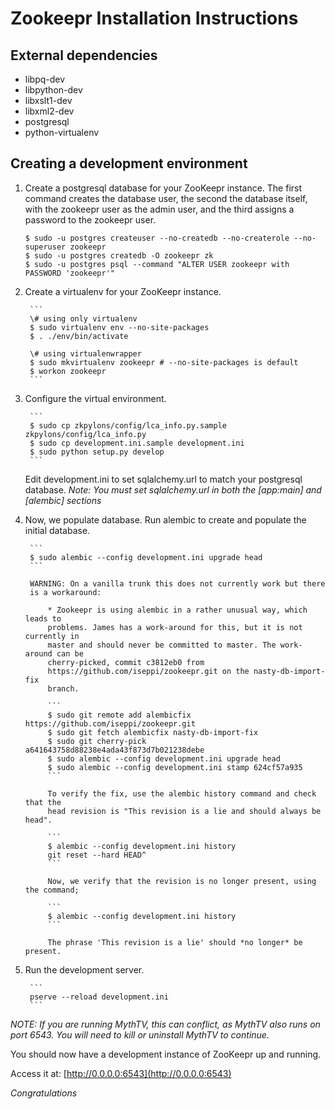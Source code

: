 Zookeepr Installation Instructions
==================================

External dependencies
---------------------

 * libpq-dev
 * libpython-dev
 * libxslt1-dev
 * libxml2-dev
 * postgresql
 * python-virtualenv


Creating a development environment
----------------------------------

1. Create a postgresql database for your ZooKeepr instance. The first command creates the database user, the second the database itself, with the zookeepr user as the admin user, and the third assigns a password to the zookeepr user.

    ```
    $ sudo -u postgres createuser --no-createdb --no-createrole --no-superuser zookeepr
    $ sudo -u postgres createdb -O zookeepr zk
    $ sudo -u postgres psql --command "ALTER USER zookeepr with PASSWORD 'zookeepr'"
    ```

2. Create a virtualenv for your ZooKeepr instance.

        ```
        \# using only virtualenv
        $ sudo virtualenv env --no-site-packages
        $ . ./env/bin/activate

        \# using virtualenwrapper
        $ sudo mkvirtualenv zookeepr # --no-site-packages is default
        $ workon zookeepr
        ```

3. Configure the virtual environment.

        ```
        $ sudo cp zkpylons/config/lca_info.py.sample zkpylons/config/lca_info.py
        $ sudo cp development.ini.sample development.ini
        $ sudo python setup.py develop
        ```
    Edit development.ini to set sqlalchemy.url to match your postgresql database.
    _Note: You must set sqlalchemy.url in both the [app:main] and [alembic] sections_

4. Now, we populate database. Run alembic to create and populate the initial database.

        ```
        $ sudo alembic --config development.ini upgrade head
        ```

        WARNING: On a vanilla trunk this does not currently work but there
        is a workaround:

            * Zookeepr is using alembic in a rather unusual way, which leads to
            problems. James has a work-around for this, but it is not currently in
            master and should never be committed to master. The work-around can be
            cherry-picked, commit c3812eb0 from
            https://github.com/iseppi/zookeepr.git on the nasty-db-import-fix
            branch.

            ```
            $ sudo git remote add alembicfix https://github.com/iseppi/zookeepr.git
            $ sudo git fetch alembicfix nasty-db-import-fix
            $ sudo git cherry-pick a641643758d88238e4ada43f873d7b021238debe
            $ sudo alembic --config development.ini upgrade head
            $ sudo alembic --config development.ini stamp 624cf57a935
            ```

            To verify the fix, use the alembic history command and check that the
            head revision is "This revision is a lie and should always be head".

            ```
            $ alembic --config development.ini history
            git reset --hard HEAD^
            ```

            Now, we verify that the revision is no longer present, using the command;

            ```
            $ alembic --config development.ini history
            ```

            The phrase 'This revision is a lie' should *no longer* be present.

5. Run the development server.

        ```
        pserve --reload development.ini
        ```

_NOTE: If you are running MythTV, this can conflict, as MythTV also runs on port 6543. You will need to kill or uninstall MythTV to continue._

You should now have a development instance of ZooKeepr up and running.

Access it at: [http://0.0.0.0:6543](http://0.0.0.0:6543)

*Congratulations*
